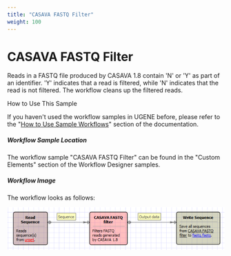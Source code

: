 ```yaml
---
title: "CASAVA FASTQ Filter"
weight: 100
---
```


# CASAVA FASTQ Filter

Reads in a FASTQ file produced by CASAVA 1.8 contain 'N' or 'Y' as part of an identifier. 'Y' indicates that a read is filtered, while 'N' indicates that the read is not filtered. The workflow cleans up the filtered reads.

How to Use This Sample

If you haven't used the workflow samples in UGENE before, please refer to the "[How to Use Sample Workflows](../../introduction/how-to-use-sample-workflows)" section of the documentation.

##### Workflow Sample Location

The workflow sample "CASAVA FASTQ Filter" can be found in the "Custom Elements" section of the Workflow Designer samples.

##### Workflow Image

The workflow looks as follows:

![](/images/65930264/65930265.png)